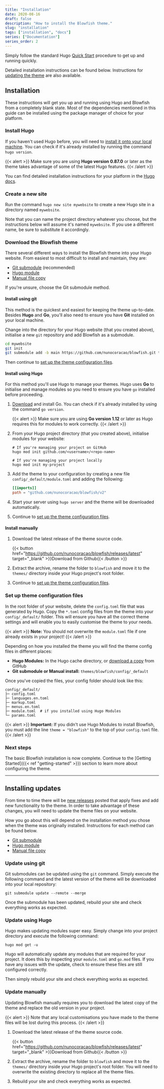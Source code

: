 ```yaml
---
title: "Installation"
date: 2020-08-16
draft: false
description: "How to install the Blowfish theme."
slug: "installation"
tags: ["installation", "docs"]
series: ["Documentation"]
series_order: 2
---
```


Simply follow the standard Hugo [Quick Start](https://gohugo.io/getting-started/quick-start/) procedure to get up and running quickly.

Detailed installation instructions can be found below. Instructions for [updating the theme](#installing-updates) are also available.

## Installation

These instructions will get you up and running using Hugo and Blowfish from a completely blank state. Most of the dependencies mentioned in this guide can be installed using the package manager of choice for your platform.

### Install Hugo

If you haven't used Hugo before, you will need to [install it onto your local machine](https://gohugo.io/getting-started/installing). You can check if it's already installed by running the command `hugo version`.

{{< alert >}}
Make sure you are using **Hugo version 0.87.0** or later as the theme takes advantage of some of the latest Hugo features.
{{< /alert >}}

You can find detailed installation instructions for your platform in the [Hugo docs](https://gohugo.io/getting-started/installing).

### Create a new site

Run the command `hugo new site mywebsite` to create a new Hugo site in a directory named `mywebsite`.

Note that you can name the project directory whatever you choose, but the instructions below will assume it's named `mywebsite`. If you use a different name, be sure to substitute it accordingly.

### Download the Blowfish theme

There several different ways to install the Blowfish theme into your Hugo website. From easiest to most difficult to install and maintain, they are:

- [Git submodule](#install-using-git) (recommended)
- [Hugo module](#install-using-hugo) 
- [Manual file copy](#install-manually)

If you're unsure, choose the Git submodule method. 

#### Install using git

This method is the quickest and easiest for keeping the theme up-to-date. Besides **Hugo** and **Go**, you'll also need to ensure you have **Git** installed on your local machine.

Change into the directory for your Hugo website (that you created above), initialise a new `git` repository and add Blowfish as a submodule.

```bash
cd mywebsite
git init
git submodule add -b main https://github.com/nunocoracao/blowfish.git themes/blowfish
```

Then continue to [set up the theme configuration files](#set-up-theme-configuration-files).

#### Install using Hugo

For this method you'll use Hugo to manage your themes. Hugo uses **Go** to initialise and manage modules so you need to ensure you have `go` installed before proceeding.

1. [Download](https://golang.org/dl/) and install Go. You can check if it's already installed by using the command `go version`.

   {{< alert >}}
   Make sure you are using **Go version 1.12** or later as Hugo requires this for modules to work correctly.
   {{< /alert >}}

2. From your Hugo project directory (that you created above), initialise modules for your website:

   ```shell
   # If you're managing your project on GitHub
   hugo mod init github.com/<username>/<repo-name>

   # If you're managing your project locally
   hugo mod init my-project
   ```

3. Add the theme to your configuration by creating a new file `config/_default/module.toml` and adding the following:

   ```toml
   [[imports]]
   path = "github.com/nunocoracao/blowfish/v2"
   ```

4. Start your server using `hugo server` and the theme will be downloaded automatically.
5. Continue to [set up the theme configuration files](#set-up-theme-configuration-files).

#### Install manually

1. Download the latest release of the theme source code.

   {{< button href="https://github.com/nunocoracao/blowfish/releases/latest" target="_blank" >}}Download from Github{{< /button >}}

2. Extract the archive, rename the folder to `blowfish` and move it to the `themes/` directory inside your Hugo project's root folder.
3. Continue to [set up the theme configuration files](#set-up-theme-configuration-files).

### Set up theme configuration files

In the root folder of your website, delete the `config.toml` file that was generated by Hugo. Copy the `*.toml` config files from the theme into your `config/_default/` folder. This will ensure you have all the correct theme settings and will enable you to easily customise the theme to your needs.

{{< alert >}}
**Note:** You should not overwrite the `module.toml` file if one already exists in your project!
{{< /alert >}}

Depending on how you installed the theme you will find the theme config files in different places:

- **Hugo Modules:** In the Hugo cache directory, or [download a copy](https://minhaskamal.github.io/DownGit/#/home?url=https://github.com/nunocoracao/blowfish/tree/main/config/_default) from GitHub
- **Git submodule or Manual install:** `themes/blowfish/config/_default`

Once you've copied the files, your config folder should look like this:

```shell
config/_default/
├─ config.toml
├─ languages.en.toml
├─ markup.toml
├─ menus.en.toml
├─ module.toml  # if you installed using Hugo Modules
└─ params.toml
```

{{< alert >}}
**Important:** If you didn't use Hugo Modules to install Blowfish, you must add the line `theme = "blowfish"` to the top of your `config.toml` file.
{{< /alert >}}

### Next steps

The basic Blowfish installation is now complete. Continue to the [Getting Started]({{< ref "getting-started" >}}) section to learn more about configuring the theme.

---

## Installing updates

From time to time there will be [new releases](https://github.com/nunocoracao/blowfish/releases) posted that apply fixes and add new functionality to the theme. In order to take advantage of these changes, you will need to update the theme files on your website.

How you go about this will depend on the installation method you chose when the theme was originally installed. Instructions for each method can be found below.

- [Git submodule](#update-using-git)
- [Hugo module](#update-using-hugo)
- [Manual file copy](#update-manually)

### Update using git

Git submodules can be updated using the `git` command. Simply execute the following command and the latest version of the theme will be downloaded into your local repository:

```shell
git submodule update --remote --merge
```

Once the submodule has been updated, rebuild your site and check everything works as expected.

### Update using Hugo

Hugo makes updating modules super easy. Simply change into your project directory and execute the following command:

```shell
hugo mod get -u
```

Hugo will automatically update any modules that are required for your project. It does this by inspecting your `module.toml` and `go.mod` files. If you have any issues with the update, check to ensure these files are still configured correctly.

Then simply rebuild your site and check everything works as expected.

### Update manually

Updating Blowfish manually requires you to download the latest copy of the theme and replace the old version in your project.

{{< alert >}}
Note that any local customisations you have made to the theme files will be lost during this process.
{{< /alert >}}

1. Download the latest release of the theme source code.

   {{< button href="https://github.com/nunocoracao/blowfish/releases/latest" target="_blank" >}}Download from Github{{< /button >}}

2. Extract the archive, rename the folder to `blowfish` and move it to the `themes/` directory inside your Hugo project's root folder. You will need to overwrite the existing directory to replace all the theme files.

3. Rebuild your site and check everything works as expected.
